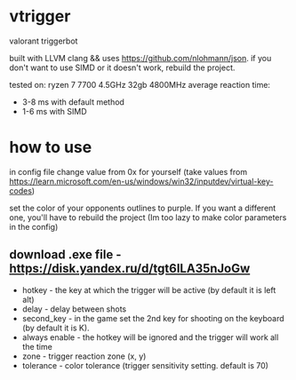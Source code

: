 # vtrigger
valorant triggerbot

built with LLVM clang && uses https://github.com/nlohmann/json.
if you don't want to use SIMD or it doesn't work, rebuild the project.

tested on: ryzen 7 7700 4.5GHz 32gb 4800MHz
average reaction time: 
* 3-8 ms with default method
* 1-6 ms with SIMD

# how to use
in config file change value from 0x for yourself 
(take values from https://learn.microsoft.com/en-us/windows/win32/inputdev/virtual-key-codes)

set the color of your opponents outlines to purple. If you want a different one, you'll have to rebuild the project (Im too lazy to make color parameters in the config)

download .exe file - https://disk.yandex.ru/d/tgt6ILA35nJoGw
----------------------------------------------------------------------------------------------------------
*  hotkey - the key at which the trigger will be active (by default it is left alt)
*  delay - delay between shots
*  second_key - in the game set the 2nd key for shooting on the keyboard (by default it is K).
*  always enable - the hotkey will be ignored and the trigger will work all the time
*  zone - trigger reaction zone (x, y)
*  tolerance - color tolerance (trigger sensitivity setting. default is 70)
